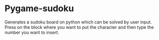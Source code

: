 # Pygame-sudoku
Generates a sudoku board on python which can be solved by user input.
Press on the block where you want to put the character and then type the number you want to insert. 
